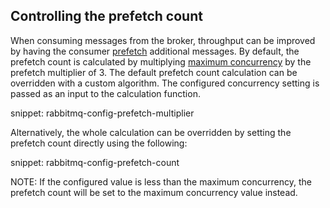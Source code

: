 ## Controlling the prefetch count

When consuming messages from the broker, throughput can be improved by having the consumer [prefetch](https://www.rabbitmq.com/consumer-prefetch.html) additional messages. By default, the prefetch count is calculated by multiplying [maximum concurrency](/nservicebus/operations/tuning.md#tuning-concurrency) by the prefetch multiplier of 3. The default prefetch count calculation can be overridden with a custom algorithm. The configured concurrency setting is passed as an input to the calculation function.

snippet: rabbitmq-config-prefetch-multiplier

Alternatively, the whole calculation can be overridden by setting the prefetch count directly using the following:

snippet: rabbitmq-config-prefetch-count

NOTE: If the configured value is less than the maximum concurrency, the prefetch count will be set to the maximum concurrency value instead.
